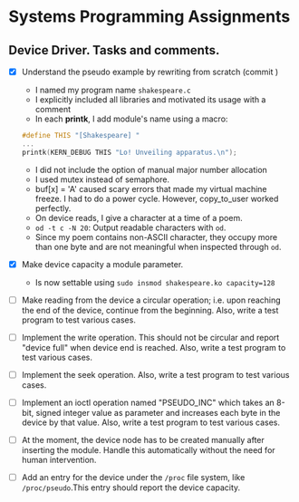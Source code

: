 # Systems Programming Assignments
## Device Driver. Tasks and comments.
- [x] Understand the pseudo example by rewriting from scratch (commit )
    + I named my program name `shakespeare.c`
    + I explicitly included all libraries and motivated its usage with a comment
    + In each **printk**, I add module's name using a macro:
    ```C
    #define THIS "[Shakespeare] "
    ...
    printk(KERN_DEBUG THIS "Lo! Unveiling apparatus.\n");
    ```
    + I did not include the option of manual major number allocation
    + I used mutex instead of semaphore.
    + buf[x] = 'A' caused scary errors that made my virtual machine freeze. I had to do a power cycle. However, copy_to_user worked perfectly.
    + On device reads, I give a character at a time of a poem.
    + `od -t c -N 20`: Output readable characters with `od`.
    + Since my poem contains non-ASCII character, they occupy more than one byte and are not meaningful when inspected through `od`.
- [x] Make device capacity a module parameter.
    + Is now settable using `sudo insmod shakespeare.ko capacity=128`
- [ ] Make reading from the device a circular operation; i.e. upon reaching the end of the device, continue from the beginning. Also, write a test program to test various cases.
- [ ] Implement the write operation. This should not be circular and report "device full" when device end is reached. Also, write a test program to test various cases.
- [ ] Implement the seek operation. Also, write a test program to test various cases.
- [ ] Implement an ioctl operation named "PSEUDO_INC" which takes an 8-bit, signed integer value as parameter and increases each byte in the device by that value. Also, write a test program to test various cases.
- [ ] At the moment, the device node has to be created manually after inserting the module. Handle this automatically without the need for human intervention.
- [ ] Add an entry for the device under the `/proc` file system, like `/proc/pseudo`.This entry should report the device capacity.


